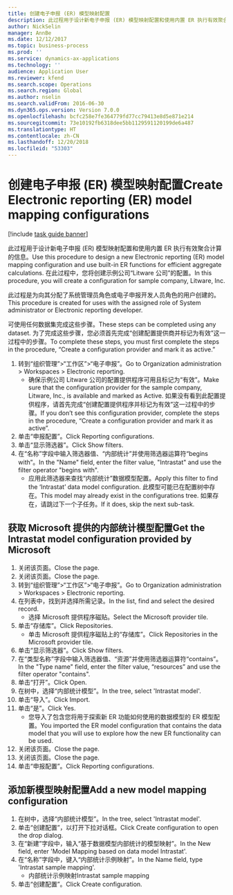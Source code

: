 ```yaml
---
title: 创建电子申报 (ER) 模型映射配置
description: 此过程用于设计新电子申报 (ER) 模型映射配置和使用内置 ER 执行有效聚合计算的信息。
author: NickSelin
manager: AnnBe
ms.date: 12/12/2017
ms.topic: business-process
ms.prod: ''
ms.service: dynamics-ax-applications
ms.technology: ''
audience: Application User
ms.reviewer: kfend
ms.search.scope: Operations
ms.search.region: Global
ms.author: nselin
ms.search.validFrom: 2016-06-30
ms.dyn365.ops.version: Version 7.0.0
ms.openlocfilehash: bcfc258e7fe364779fd77cc79413e8d5e871e214
ms.sourcegitcommit: 73e10192fb6318dee5bb1129591120199de6a487
ms.translationtype: HT
ms.contentlocale: zh-CN
ms.lasthandoff: 12/20/2018
ms.locfileid: "53303"
---
```

# <a name="create-electronic-reporting-er-model-mapping-configurations"></a><span data-ttu-id="9ab64-103">创建电子申报 (ER) 模型映射配置</span><span class="sxs-lookup"><span data-stu-id="9ab64-103">Create Electronic reporting (ER) model mapping configurations</span></span>

[!include [task guide banner](../../includes/task-guide-banner.md)]

<span data-ttu-id="9ab64-104">此过程用于设计新电子申报 (ER) 模型映射配置和使用内置 ER 执行有效聚合计算的信息。</span><span class="sxs-lookup"><span data-stu-id="9ab64-104">Use this procedure to design a new Electronic reporting (ER) model mapping configuration and use built-in ER functions for efficient aggregate calculations.</span></span> <span data-ttu-id="9ab64-105">在此过程中，您将创建示例公司“Litware 公司”的配置。</span><span class="sxs-lookup"><span data-stu-id="9ab64-105">In this procedure, you will create a configuration for sample company, Litware, Inc.</span></span> 

<span data-ttu-id="9ab64-106">此过程是为向其分配了系统管理员角色或电子申报开发人员角色的用户创建的。</span><span class="sxs-lookup"><span data-stu-id="9ab64-106">This procedure is created for uses with the assigned role of System administrator or Electronic reporting developer.</span></span>

<span data-ttu-id="9ab64-107">可使用任何数据集完成这些步骤。</span><span class="sxs-lookup"><span data-stu-id="9ab64-107">These steps can be completed using any dataset.</span></span> <span data-ttu-id="9ab64-108">为了完成这些步骤，您必须首先完成“创建配置提供商并标记为有效”这一过程中的步骤。</span><span class="sxs-lookup"><span data-stu-id="9ab64-108">To complete these steps, you must first complete the steps in the procedure, “Create a configuration provider and mark it as active.”</span></span>

1. <span data-ttu-id="9ab64-109">转到“组织管理”>“工作区”>“电子申报”。</span><span class="sxs-lookup"><span data-stu-id="9ab64-109">Go to Organization administration > Workspaces > Electronic reporting.</span></span>
    * <span data-ttu-id="9ab64-110">确保示例公司 Litware 公司的配置提供程序可用且标记为“有效”。</span><span class="sxs-lookup"><span data-stu-id="9ab64-110">Make sure that the configuration provider for the sample company, Litware, Inc., is available and marked as Active.</span></span> <span data-ttu-id="9ab64-111">如果没有看到此配置提供程序，请首先完成“创建配置提供程序并标记为有效”这一过程中的步骤。</span><span class="sxs-lookup"><span data-stu-id="9ab64-111">If you don’t see this configuration provider, complete the steps in the procedure, “Create a configuration provider and mark it as active”.</span></span>  
2. <span data-ttu-id="9ab64-112">单击“申报配置”。</span><span class="sxs-lookup"><span data-stu-id="9ab64-112">Click Reporting configurations.</span></span>
3. <span data-ttu-id="9ab64-113">单击“显示筛选器”。</span><span class="sxs-lookup"><span data-stu-id="9ab64-113">Click Show filters.</span></span>
4. <span data-ttu-id="9ab64-114">在“名称”字段中输入筛选器值、“内部统计”并使用筛选器运算符“begins with”。</span><span class="sxs-lookup"><span data-stu-id="9ab64-114">In the "Name" field, enter the filter value, "Intrastat" and use the filter operator "begins with".</span></span>
    * <span data-ttu-id="9ab64-115">应用此筛选器来查找“内部统计”数据模型配置。</span><span class="sxs-lookup"><span data-stu-id="9ab64-115">Apply this filter to find the ‘Intrastat’ data model configuration.</span></span> <span data-ttu-id="9ab64-116">此模型可能已在配置树中存在。</span><span class="sxs-lookup"><span data-stu-id="9ab64-116">This model may already exist in the configurations tree.</span></span> <span data-ttu-id="9ab64-117">如果存在，请跳过下一个子任务。</span><span class="sxs-lookup"><span data-stu-id="9ab64-117">If it does, skip the next sub-task.</span></span>   

## <a name="get-the-intrastat-model-configuration-provided-by-microsoft"></a><span data-ttu-id="9ab64-118">获取 Microsoft 提供的内部统计模型配置</span><span class="sxs-lookup"><span data-stu-id="9ab64-118">Get the Intrastat model configuration provided by Microsoft</span></span>
1. <span data-ttu-id="9ab64-119">关闭该页面。</span><span class="sxs-lookup"><span data-stu-id="9ab64-119">Close the page.</span></span>
2. <span data-ttu-id="9ab64-120">关闭该页面。</span><span class="sxs-lookup"><span data-stu-id="9ab64-120">Close the page.</span></span>
3. <span data-ttu-id="9ab64-121">转到“组织管理”>“工作区”>“电子申报”。</span><span class="sxs-lookup"><span data-stu-id="9ab64-121">Go to Organization administration > Workspaces > Electronic reporting.</span></span>
4. <span data-ttu-id="9ab64-122">在列表中，找到并选择所需记录。</span><span class="sxs-lookup"><span data-stu-id="9ab64-122">In the list, find and select the desired record.</span></span>
    * <span data-ttu-id="9ab64-123">选择 Microsoft 提供程序磁贴。</span><span class="sxs-lookup"><span data-stu-id="9ab64-123">Select the Microsoft provider tile.</span></span>  
5. <span data-ttu-id="9ab64-124">单击“存储库”。</span><span class="sxs-lookup"><span data-stu-id="9ab64-124">Click Repositories.</span></span>
    * <span data-ttu-id="9ab64-125">单击 Microsoft 提供程序磁贴上的“存储库”。</span><span class="sxs-lookup"><span data-stu-id="9ab64-125">Click Repositories in the Microsoft provider tile.</span></span>  
6. <span data-ttu-id="9ab64-126">单击“显示筛选器”。</span><span class="sxs-lookup"><span data-stu-id="9ab64-126">Click Show filters.</span></span>
7. <span data-ttu-id="9ab64-127">在“类型名称”字段中输入筛选器值、“资源”并使用筛选器运算符“contains”。</span><span class="sxs-lookup"><span data-stu-id="9ab64-127">In the "Type name" field, enter the filter value, “resources” and use the filter operator "contains".</span></span> 
8. <span data-ttu-id="9ab64-128">单击“打开”。</span><span class="sxs-lookup"><span data-stu-id="9ab64-128">Click Open.</span></span>
9. <span data-ttu-id="9ab64-129">在树中，选择“内部统计模型”。</span><span class="sxs-lookup"><span data-stu-id="9ab64-129">In the tree, select 'Intrastat model'.</span></span>
10. <span data-ttu-id="9ab64-130">单击“导入”。</span><span class="sxs-lookup"><span data-stu-id="9ab64-130">Click Import.</span></span>
11. <span data-ttu-id="9ab64-131">单击“是”。</span><span class="sxs-lookup"><span data-stu-id="9ab64-131">Click Yes.</span></span>
    * <span data-ttu-id="9ab64-132">您导入了包含您将用于探索新 ER 功能如何使用的数据模型的 ER 模型配置。</span><span class="sxs-lookup"><span data-stu-id="9ab64-132">You imported the ER model configuration that contains the data model that you will use to explore how the new ER functionality can be used.</span></span>  
12. <span data-ttu-id="9ab64-133">关闭该页面。</span><span class="sxs-lookup"><span data-stu-id="9ab64-133">Close the page.</span></span>
13. <span data-ttu-id="9ab64-134">关闭该页面。</span><span class="sxs-lookup"><span data-stu-id="9ab64-134">Close the page.</span></span>
14. <span data-ttu-id="9ab64-135">单击“申报配置”。</span><span class="sxs-lookup"><span data-stu-id="9ab64-135">Click Reporting configurations.</span></span>

## <a name="add-a-new-model-mapping-configuration"></a><span data-ttu-id="9ab64-136">添加新模型映射配置</span><span class="sxs-lookup"><span data-stu-id="9ab64-136">Add a new model mapping configuration</span></span>
1. <span data-ttu-id="9ab64-137">在树中，选择“内部统计模型”。</span><span class="sxs-lookup"><span data-stu-id="9ab64-137">In the tree, select 'Intrastat model'.</span></span>
2. <span data-ttu-id="9ab64-138">单击“创建配置”，以打开下拉对话框。</span><span class="sxs-lookup"><span data-stu-id="9ab64-138">Click Create configuration to open the drop dialog.</span></span>
3. <span data-ttu-id="9ab64-139">在“新建”字段中，输入“基于数据模型内部统计的模型映射”。</span><span class="sxs-lookup"><span data-stu-id="9ab64-139">In the New field, enter 'Model Mapping based on data model Intrastat'.</span></span>
4. <span data-ttu-id="9ab64-140">在“名称”字段中，键入“内部统计示例映射”。</span><span class="sxs-lookup"><span data-stu-id="9ab64-140">In the Name field, type 'Intrastat sample mapping'.</span></span>
    * <span data-ttu-id="9ab64-141">内部统计示例映射</span><span class="sxs-lookup"><span data-stu-id="9ab64-141">Intrastat sample mapping</span></span>  
5. <span data-ttu-id="9ab64-142">单击“创建配置”。</span><span class="sxs-lookup"><span data-stu-id="9ab64-142">Click Create configuration.</span></span>

